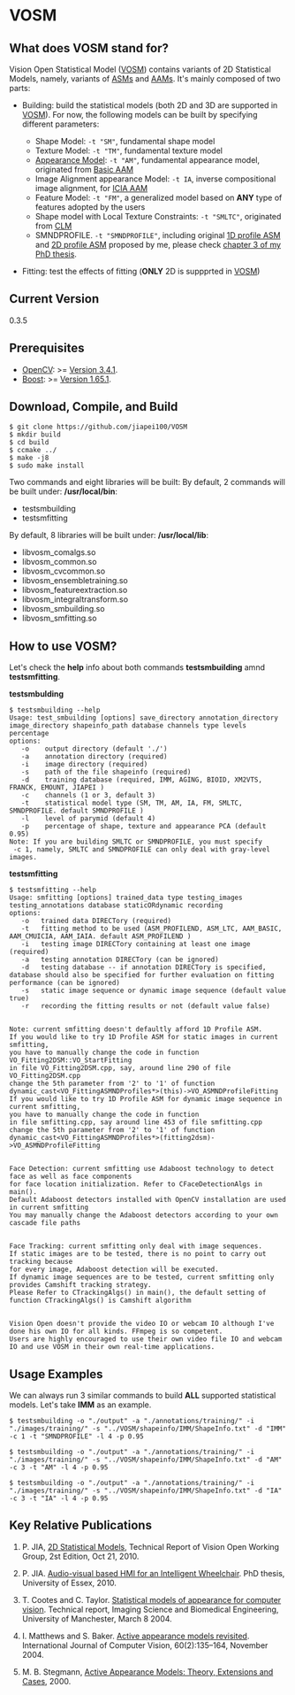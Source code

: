 # VOSM

## What does VOSM stand for?

Vision Open Statistical Model ([VOSM](https://github.com/jiapei100/VOSM)) contains variants of 2D Statistical Models, namely, variants of [ASMs](https://en.wikipedia.org/wiki/Active_shape_model) and [AAMs](https://en.wikipedia.org/wiki/Active_appearance_model). It's mainly composed of two parts:

* Building: build the statistical models (both 2D and 3D are supported in [VOSM](https://github.com/jiapei100/VOSM)). For now, the following models can be built by specifying different parameters:
  - Shape Model: ```-t "SM"```, fundamental shape model
  - Texture Model: ```-t "TM"```, fundamental texture model
  - [Appearance Model](http://www.imm.dtu.dk/~aam/main/node15.html): ```-t "AM"```, fundamental appearance model, originated from [Basic AAM](http://www.imm.dtu.dk/~aam/main/node16.html)
  - Image Alignment appearance Model: ```-t IA```, inverse compositional image alignment, for [ICIA AAM](https://www.ri.cmu.edu/pub_files/pub4/matthews_iain_2004_2/matthews_iain_2004_2.pdf)
  - Feature Model: ```-t "FM"```, a generalized model based on **ANY** type of features adopted by the users
  - Shape model with Local Texture Constraints: ```-t "SMLTC"```, originated from [CLM](https://personalpages.manchester.ac.uk/staff/timothy.f.cootes/Models/clm.html)
  - SMNDPROFILE. ```-t "SMNDPROFILE"```, including original [1D profile ASM](http://www.imm.dtu.dk/~aam/downloads/asmprops/node3.html) and [2D profile ASM](http://www.visionopen.com/members/jiapei/publications/pei_thesischapter34.pdf) proposed by me, please check [chapter 3 of my PhD thesis](http://www.visionopen.com/members/jiapei/publications/pei_thesischapter34.pdf).

* Fitting: test the effects of fitting (**ONLY** 2D is suppprted in [VOSM](https://github.com/jiapei100/VOSM))


## Current Version
0.3.5


## Prerequisites

- [OpenCV](https://github.com/opencv/opencv): >= [Version 3.4.1](https://github.com/opencv/opencv/releases/tag/3.4.1).
- [Boost](https://www.boost.org/): >= [Version 1.65.1](https://www.boost.org/users/history/version_1_65_1.html).


## Download, Compile, and Build

```
$ git clone https://github.com/jiapei100/VOSM
$ mkdir build
$ cd build
$ ccmake ../
$ make -j8
$ sudo make install
```

Two commands and eight libraries will be built:
By default, 2 commands will be built under: **/usr/local/bin**:
- testsmbuilding
- testsmfitting

By default, 8 libraries will be built under: **/usr/local/lib**:
- libvosm_comalgs.so
- libvosm_common.so
- libvosm_cvcommon.so
- libvosm_ensembletraining.so
- libvosm_featureextraction.so
- libvosm_integraltransform.so
- libvosm_smbuilding.so
- libvosm_smfitting.so


## How to use VOSM?

Let's check the **help** info about both commands **testsmbuilding** amnd **testsmfitting**.

**testsmbulding**

```
$ testsmbuilding --help
Usage: test_smbuilding [options] save_directory annotation_directory image_directory shapeinfo_path database channels type levels percentage
options:
   -o    output directory (default './')
   -a    annotation directory (required)
   -i    image directory (required)
   -s    path of the file shapeinfo (required)
   -d    training database (required, IMM, AGING, BIOID, XM2VTS, FRANCK, EMOUNT, JIAPEI )
   -c    channels (1 or 3, default 3)
   -t    statistical model type (SM, TM, AM, IA, FM, SMLTC, SMNDPROFILE. default SMNDPROFILE )
   -l    level of parymid (default 4)
   -p    percentage of shape, texture and appearance PCA (default 0.95)
Note: If you are building SMLTC or SMNDPROFILE, you must specify
 -c 1, namely, SMLTC and SMNDPROFILE can only deal with gray-level images.
 ```

**testsmfitting**

```
$ testsmfitting --help
Usage: smfitting [options] trained_data type testing_images testing_annotations database staticORdynamic recording
options:
   -o   trained data DIRECTory (required)
   -t   fitting method to be used (ASM_PROFILEND, ASM_LTC, AAM_BASIC, AAM_CMUICIA, AAM_IAIA. default ASM_PROFILEND )
   -i   testing image DIRECTory containing at least one image (required)
   -a   testing annotation DIRECTory (can be ignored)
   -d   testing database -- if annotation DIRECTory is specified, database should also be specified for further evaluation on fitting performance (can be ignored)
   -s   static image sequence or dynamic image sequence (default value true)
   -r   recording the fitting results or not (default value false)


Note: current smfitting doesn't defaultly afford 1D Profile ASM.
If you would like to try 1D Profile ASM for static images in current smfitting,
you have to manually change the code in function VO_Fitting2DSM::VO_StartFitting
in file VO_Fitting2DSM.cpp, say, around line 290 of file VO_Fitting2DSM.cpp
change the 5th parameter from '2' to '1' of function
dynamic_cast<VO_FittingASMNDProfiles*>(this)->VO_ASMNDProfileFitting
If you would like to try 1D Profile ASM for dynamic image sequence in current smfitting,
you have to manually change the code in function
in file smfitting.cpp, say around line 453 of file smfitting.cpp
change the 5th parameter from '2' to '1' of function
dynamic_cast<VO_FittingASMNDProfiles*>(fitting2dsm)->VO_ASMNDProfileFitting


Face Detection: current smfitting use Adaboost technology to detect face as well as face components
for face location initialization. Refer to CFaceDetectionAlgs in main().
Default Adaboost detectors installed with OpenCV installation are used in current smfitting
You may manually change the Adaboost detectors according to your own cascade file paths


Face Tracking: current smfitting only deal with image sequences.
If static images are to be tested, there is no point to carry out tracking because
for every image, Adaboost detection will be executed.
If dynamic image sequences are to be tested, current smfitting only provides Camshift tracking strategy.
Please Refer to CTrackingAlgs() in main(), the default setting of function CTrackingAlgs() is Camshift algorithm


Vision Open doesn't provide the video IO or webcam IO although I've done his own IO for all kinds. FFmpeg is so competent.
Users are highly encouraged to use their own video file IO and webcam IO and use VOSM in their own real-time applications.
```


## Usage Examples

We can always run 3 similar commands to build **ALL** supported statistical models. Let's take **IMM** as an example.

```
$ testsmbuilding -o "./output" -a "./annotations/training/" -i "./images/training/" -s "../VOSM/shapeinfo/IMM/ShapeInfo.txt" -d "IMM" -c 1 -t "SMNDPROFILE" -l 4 -p 0.95

$ testsmbuilding -o "./output" -a "./annotations/training/" -i "./images/training/" -s "../VOSM/shapeinfo/IMM/ShapeInfo.txt" -d "AM" -c 3 -t "AM" -l 4 -p 0.95

$ testsmbuilding -o "./output" -a "./annotations/training/" -i "./images/training/" -s "../VOSM/shapeinfo/IMM/ShapeInfo.txt" -d "IA" -c 3 -t "IA" -l 4 -p 0.95
```




## Key Relative Publications

1) P. JIA, [2D Statistical Models](http://www.visionopen.com/members/jiapei/publications/pei_sm2dreport2010.pdf), Technical Report of Vision Open Working Group, 2st Edition, Oct 21, 2010.

2) P. JIA. [Audio-visual based HMI for an Intelligent Wheelchair](http://www.visionopen.com/members/jiapei/publications/pei_thesischapter34.pdf). PhD thesis, University of Essex, 2010.

3) T. Cootes and C. Taylor. [Statistical models of appearance for computer
vision](http://www.face-rec.org/algorithms/aam/app_models.pdf). Technical report, Imaging Science and Biomedical Engineering, University of Manchester, March 8 2004.

4) I. Matthews and S. Baker. [Active appearance models revisited](https://www.ri.cmu.edu/pub_files/pub4/matthews_iain_2004_2/matthews_iain_2004_2.pdf). International Journal of Computer Vision, 60(2):135–164, November 2004.

5) M. B. Stegmann, [Active Appearance Models: Theory, Extensions and Cases](http://www2.imm.dtu.dk/~aam/main/), 2000.
